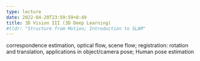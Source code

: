 ```yaml
---
type: lecture
date: 2022-04-20T23:59:59+8:49
title: 3D Vision III (3D Deep Learning)
#tldr: "Structure from Motion; Introduction to SLAM"
---
```

correspondence estimation, optical flow, scene flow; registration: rotation and translation, applications in object/camera pose; Human pose estimation